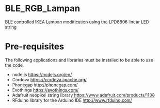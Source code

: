 # BLE_RGB_Lampan
BLE controlled IKEA Lampan modification using the LPD8806 linear LED string

# Pre-requisites 
The following applications and libraries must be installed to be able to use the code.
* node.js https://nodejs.org/en/
* Cordova https://cordova.apache.org/
* Phonegap http://phonegap.com/
* Evothings https://evothings.com/
* Adafruit neopixel string library https://www.adafruit.com/products/1138
* RFduino library for the Arduino IDE http://www.rfduino.com/
